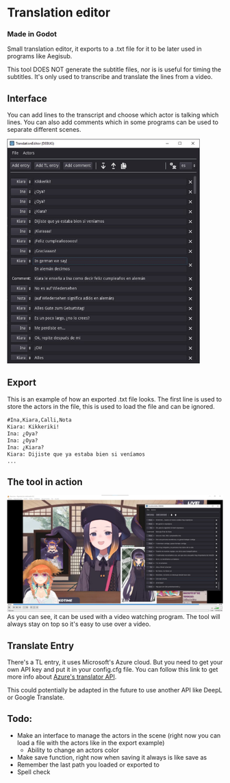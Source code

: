 # Translation editor
### Made in Godot

Small translation editor, it exports to a .txt file for it to be later used in programs like Aegisub.

This tool DOES NOT generate the subtitle files, nor is is useful for timing the subtitles. It's only used to transcribe and translate the lines from a video.

## Interface
You can add lines to the transcript and choose which actor is talking which lines. You can also add comments which in some programs can be used to separate different scenes.

<img src="Images/InterfaceDemo.jpg" alt="drawing" width="450"/>

## Export
This is an example of how an exported .txt file looks. The first line is used to store the actors in the file, this is used to load the file and can be ignored.
```
#Ina,Kiara,Calli,Nota
Kiara: Kikkeriki!
Ina: ¿Oya?
Ina: ¿Oya?
Ina: ¿Kiara?
Kiara: Dijiste que ya estaba bien si veníamos
...
```

## The tool in action
<img src="Images/ExampleUse.jpg" alt="drawing" width="800"/>
As you can see, it can be used with a video watching program. The tool will always stay on top so it's easy to use over a video.

## Translate Entry
There's a TL entry, it uses Microsoft's Azure cloud. But you need to get your own API key and put it in your config.cfg file. You can follow this link to get more info about [Azure's translator API](https://azure.microsoft.com/en-us/services/cognitive-services/translator/).

This could potentially be adapted in the future to use another API like DeepL or Google Translate.

## Todo:
- Make an interface to manage the actors in the scene (right now you can load a file with the actors like in the export example)
  - Ability to change an actors color
- Make save function, right now when saving it always is like save as
- Remember the last path you loaded or exported to
- Spell check